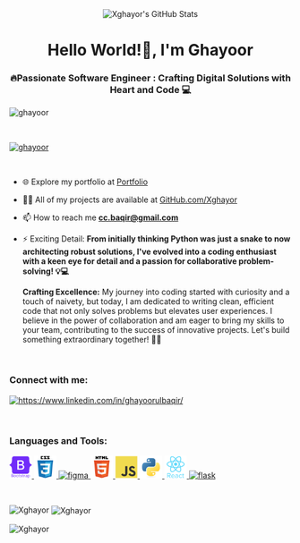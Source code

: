<div align="center">
  <img height="150" src="https://camo.githubusercontent.com/62da68eb62b1e5f175f7d1f0191dd89a653d7908feb22d37d4a0ab07365d6791/68747470733a2f2f6d656469612e67697068792e636f6d2f6d656469612f4d3967624264396e6244724f5475314d71782f67697068792e676966" alt="Xghayor's GitHub Stats" />
</div>

<h1 align="center">Hello World!👋, I'm Ghayoor</h1>
<h3 align="center">🔥Passionate Software Engineer : Crafting Digital Solutions with Heart and Code 💻</h3>

<p align="left"> <img src="https://komarev.com/ghpvc/?username=agneta1991&label=Profile%20views&color=0e75b6&style=flat" alt="ghayoor" /> </p> <br>

<p align="left"> <a href="https://github.com/ryo-ma/github-profile-trophy"><img src="https://github-profile-trophy.vercel.app/?username=Xghayor" alt="ghayoor" /></a> </p> <br>

- 🌐 Explore my portfolio at [Portfolio](https://ghayoor-portfolio.vercel.app/)

- 👨‍💻 All of my projects are available at [GitHub.com/Xghayor](https://github.com/Xghayor)

- 📫 How to reach me **cc.baqir@gmail.com**

- ⚡ Exciting Detail: **From initially thinking Python was just a snake to now architecting robust solutions, I've evolved into a coding enthusiast with a keen eye for detail and a passion for collaborative problem-solving! 💡💻**

    **Crafting Excellence:** My journey into coding started with curiosity and a touch of naivety, but today, I am dedicated to writing clean, efficient code that not only solves problems but elevates user experiences. I believe in the power of collaboration and am eager to bring my skills to your team, contributing to the success of innovative projects. Let's build something extraordinary together! 🌟🚀

<br>
<h3 align="left">Connect with me:</h3>
<p align="left">
<a href="https://www.linkedin.com/in/ghayoorulbaqir" target="blank"><img align="center" src="https://raw.githubusercontent.com/rahuldkjain/github-profile-readme-generator/master/src/images/icons/Social/linked-in-alt.svg" alt="https://www.linkedin.com/in/ghayoorulbaqir/" height="30" width="40" /></a>
</p> <br>

<h3 align="left">Languages and Tools:</h3>
<p align="left">
  <a href="https://getbootstrap.com" target="_blank" rel="noreferrer"> <img src="https://raw.githubusercontent.com/devicons/devicon/master/icons/bootstrap/bootstrap-plain-wordmark.svg" alt="bootstrap" width="40" height="40"/> </a>
  <a href="https://www.w3schools.com/css/" target="_blank" rel="noreferrer"> <img src="https://raw.githubusercontent.com/devicons/devicon/master/icons/css3/css3-original-wordmark.svg" alt="css3" width="40" height="40"/> </a>
  <a href="https://www.figma.com/" target="_blank" rel="noreferrer"> <img src="https://www.vectorlogo.zone/logos/figma/figma-icon.svg" alt="figma" width="40" height="40"/> </a>
  <a href="https://www.w3.org/html/" target="_blank" rel="noreferrer"> <img src="https://raw.githubusercontent.com/devicons/devicon/master/icons/html5/html5-original-wordmark.svg" alt="html5" width="40" height="40"/> </a>
  <a href="https://developer.mozilla.org/en-US/docs/Web/JavaScript" target="_blank" rel="noreferrer"> <img src="https://raw.githubusercontent.com/devicons/devicon/master/icons/javascript/javascript-original.svg" alt="javascript" width="40" height="40"/> </a>
  <a href="https://www.python.org/" target="_blank" rel="noreferrer"> <img src="https://raw.githubusercontent.com/devicons/devicon/master/icons/python/python-original.svg" alt="python" width="40" height="40"/> </a>
  <a href="https://reactjs.org/" target="_blank" rel="noreferrer"> <img src="https://raw.githubusercontent.com/devicons/devicon/master/icons/react/react-original-wordmark.svg" alt="react" width="40" height="40"/> </a>
  <a href="https://flask.palletsprojects.com/" target="_blank" rel="noreferrer"> <img src="https://www.vectorlogo.zone/logos/pocoo_flask/pocoo_flask-icon.svg" alt="flask" width="40" height="40"/> </a>
</p>
<br>


<p><img align="left" src="https://github-readme-stats.vercel.app/api/top-langs?username=Xghayor&show_icons=true&locale=en&layout=compact" alt="Xghayor" /></p>

<p>&nbsp;<img align="center" src="https://github-readme-stats.vercel.app/api?username=Xghayor&show_icons=true&locale=en" alt="Xghayor" /></p>

<p><img align="center" src="https://github-readme-streak-stats.herokuapp.com/?user=Xghayor" alt="Xghayor" /></p>

